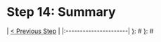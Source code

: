 [{]: <region> (header)
# Step 14: Summary
[}]: #
[{]: <region> (body)

[}]: #
[{]: <region> (footer)
[{]: <helper> (nav_step)
| [< Previous Step](step13.md) |
|:----------------------|
[}]: #
[}]: #